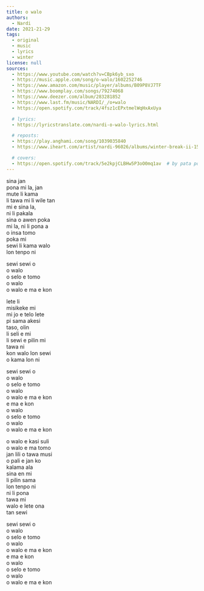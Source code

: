 ```yaml
---
title: o walo
authors:
  - Nardi
date: 2021-21-29
tags:
  - original
  - music
  - lyrics
  - winter
license: null
sources:
  - https://www.youtube.com/watch?v=CBpk6yb_sxo
  - https://music.apple.com/song/o-walo/1602252746
  - https://www.amazon.com/music/player/albums/B09P8VJ7TF
  - https://www.boomplay.com/songs/79274068
  - https://www.deezer.com/album/283281852
  - https://www.last.fm/music/NARDI/_/o+walo
  - https://open.spotify.com/track/4fsz1cEPxtmelWqHxAxUya

  # lyrics:
  - https://lyricstranslate.com/nardi-o-walo-lyrics.html

  # reposts:
  - https://play.anghami.com/song/1039035840
  - https://www.iheart.com/artist/nardi-96026/albums/winter-break-ii-155097703/

  # covers:
  - https://open.spotify.com/track/5e2kpjCLBHw5P3oO0mq1av  # by pata powe
---
```


sina jan  \
pona mi la, jan  \
mute li kama  \
li tawa mi li wile tan  \
mi e sina la,  \
ni li pakala  \
sina o awen poka  \
mi la, ni li pona a  \
o insa tomo  \
poka mi  \
sewi li kama walo  \
lon tenpo ni

sewi sewi o  \
o walo  \
o selo e tomo  \
o walo  \
o walo e ma e kon

lete li  \
misikeke mi  \
mi jo e telo lete  \
pi sama akesi  \
taso, olin  \
li seli e mi  \
li sewi e pilin mi  \
tawa ni  \
kon walo lon sewi  \
o kama lon ni

sewi sewi o  \
o walo  \
o selo e tomo  \
o walo  \
o walo e ma e kon  \
e ma e kon  \
o walo  \
o selo e tomo  \
o walo  \
o walo e ma e kon

o walo e kasi suli  \
o walo e ma tomo  \
jan lili o tawa musi  \
o pali e jan ko  \
kalama ala  \
sina en mi  \
li pilin sama  \
lon tenpo ni  \
ni li pona  \
tawa mi  \
walo e lete ona  \
tan sewi

sewi sewi o  \
o walo  \
o selo e tomo  \
o walo  \
o walo e ma e kon  \
e ma e kon  \
o walo  \
o selo e tomo  \
o walo  \
o walo e ma e kon
